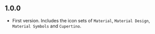 ## 1.0.0

* First version. Includes the icon sets of `Material`, `Material Design`, `Material Symbols` and `Cupertino`.
